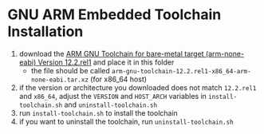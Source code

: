 # GNU ARM Embedded Toolchain Installation

1. download the [ARM GNU Toolchain for bare-metal target (arm-none-eabi) Version 12.2.rel1](https://developer.arm.com/downloads/-/arm-gnu-toolchain-downloads) and place it in this folder
    - the file should be called `arm-gnu-toolchain-12.2.rel1-x86_64-arm-none-eabi.tar.xz` (for x86_64 host)
2. if the version or architecture you downloaded does not match `12.2.rel1` and `x86_64`, adjust the `VERSION` and `HOST_ARCH` variables in `install-toolchain.sh` and `uninstall-toolchain.sh`
3. run `install-toolchain.sh` to install the toolchain
4. if you want to uninstall the toolchain, run `uninstall-toolchain.sh`

